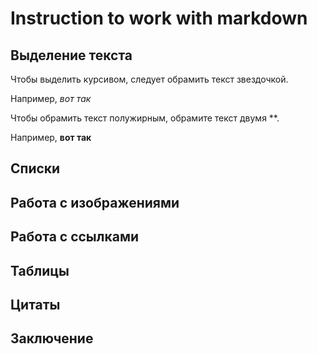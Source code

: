 # Instruction to work with markdown

## Выделение текста

Чтобы выделить курсивом, следует обрамить текст звездочкой.

Например, *вот так*

Чтобы обрамить текст полужирным, обрамите текст двумя **. 

Например, **вот так**

## Списки

## Работа с изображениями

## Работа с ссылками

## Таблицы

## Цитаты

## Заключение